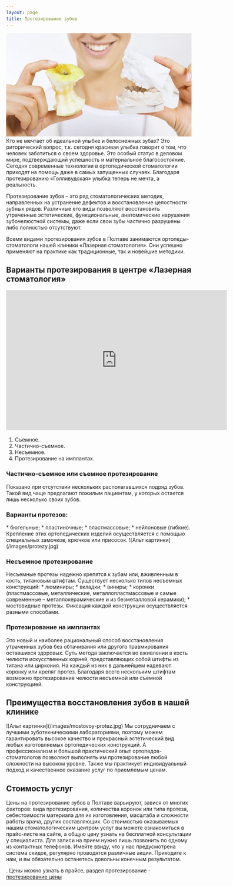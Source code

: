 ```yaml
---
layout: page
title: Протезирование зубов
---
```

<span class="image left">![Альт картинки](/images/nesemnyje-zubnyje-protezy-kakije-oni-byvajut.jpg)</span>
Кто не мечтает об идеальной улыбке и белоснежных зубах? Это риторический вопрос, т.к. сегодня красивая улыбка говорит о том, что человек заботиться о своем здоровье. Это особый статус в деловом мире, подтверждающий успешность и материальное благосостояние. Сегодня современные технологии в ортопедической стоматологии приходят на помощь даже в самых запущенных случаях. Благодаря протезированию «Голливудская» улыбка теперь не мечта, а реальность.

Протезирование зубов – это ряд стоматологических методик, направленных на устранение дефектов и восстановление целостности зубных рядов. Различные его виды позволяют восстановить утраченные эстетические, функциональные, анатомические нарушения зубочелюстной системы, даже если свои зубы частично разрушены либо полностью отсутствуют.

Всеми видами протезирования зубов в Полтаве занимаются ортопеды-стоматологи нашей клиники «Лазерная стоматология». Они успешно применяют на практике как традиционные, так и новейшие методики. 
<h2>Варианты протезирования в центре «Лазерная стоматология»</h2>
<iframe width="600" height="380" src="https://www.youtube.com/embed/E_oYxR5bo8o" frameborder="0" allowfullscreen></iframe>

1.	Съемное. 
2.	Частично-съемное. 
3.	Несъемное. 
4.	Протезирование на имплантах. 
<h3>Частично-съемное или съемное протезирование</h3> 
Показано при отсутствии нескольких располагавшихся подряд зубов. Такой вид чаще предлагают пожилым пациентам, у которых остается лишь несколько своих зубов. 
<h3>Варианты протезов:</h3> 
*	бюгельные; 
*	пластиночные; 
*	пластмассовые; 
*	нейлоновые (гибкие). 
Крепление этих ортопедических изделий осуществляется с помощью специальных замочков, крючков или присосок.
<span class="image left">![Альт картинки](/images/protezy.jpg)</span>
<h3>Несъемное протезирование</h3> 
Несъемные протезы надежно крепятся к зубам или, вживленным в кость, титановым штифтам. Существует несколько типов несъемных конструкций: 
* люминиры; 
*	вкладки; 
*	виниры; 
*	коронки (пластмассовые, металлические, металлопластмассовые и самые современные – металлокерамические и из безметалловой керамики); 
*	мостовидные протезы. 
Фиксация каждой конструкции осуществляется разными способами.

<h3>Протезирование на имплантах</h3>
Это новый и наиболее рациональный способ восстановления утраченных зубов без обтачивания или другого травмирования оставшихся здоровых. Суть метода заключается во вживлении в кость челюсти искусственных корней, представляющих собой штифты из титана или циркония. На каждый из них в дальнейшем надевают коронку или крепят протез. Благодаря всего нескольким штифтам возможно протезирование челюсти несъемной или съемной конструкцией. 
<h2>Преимущества восстановления зубов в нашей клинике</h2>
<span class="image left">![Альт картинки](/images/mostovoy-protez.jpg)</span>
Мы сотрудничаем с лучшими зуботехническими лабораториями, поэтому можем гарантировать высокое качество и прекрасный эстетический вид любых изготовляемых ортопедических конструкций. А профессионализм и большой практический опыт ортопедов-стоматологов позволяют выполнять им протезирование любой сложности на высоком уровне. Также мы практикует индивидуальный подход и качественное оказание услуг по приемлемым ценам. 
<h2>Стоимость услуг</h2>
Цены на протезирование зубов в Полтаве варьируют, завися от многих факторов: вида протезирования, количества коронок или типа протеза, себестоимости материала для их изготовления, масштаба и сложности работы врача, других составляющих. 
Со стоимостью оказываемых нашим стоматологическим центром услуг вы можете ознакомиться в прайс-листе на сайте, а общую цену узнать на бесплатной консультации у специалиста. Для записи на прием нужно лишь позвонить по одному из контактных телефонов. Имейте ввиду, что у нас предусмотрена система скидок, регулярно проводятся различные акции. 
Приходите к нам, и вы обязательно останетесь довольны конечным результатом.

. 
Цены можно узнать в прайсе, раздел протезирование - 
[протезирование цены](/price.html)
